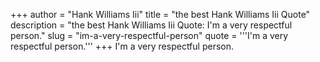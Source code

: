 +++
author = "Hank Williams Iii"
title = "the best Hank Williams Iii Quote"
description = "the best Hank Williams Iii Quote: I'm a very respectful person."
slug = "im-a-very-respectful-person"
quote = '''I'm a very respectful person.'''
+++
I'm a very respectful person.
